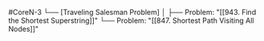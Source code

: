 #CoreN-3
└── [Traveling Salesman Problem]
    │
    ├── Problem: "[[943. Find the Shortest Superstring]]"
    └── Problem: "[[847. Shortest Path Visiting All Nodes]]"